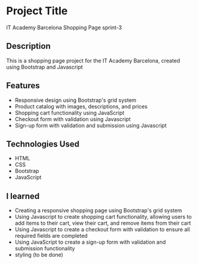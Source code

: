 # Project Title
IT Academy Barcelona Shopping Page sprint-3

## Description
This is a shopping page project for the IT Academy Barcelona, created using Bootstrap and Javascript
## Features
- Responsive design using Bootstrap's grid system
- Product catalog with images, descriptions, and prices
- Shopping cart functionality using JavaScript
- Checkout form with validation using Javascript
- Sign-up form with validation and submission using Javascript
## Technologies Used
- HTML
- CSS
- Bootstrap
- JavaScript
## I learned
- Creating a responsive shopping page using Bootstrap's grid system
- Using Javascript to create shopping cart functionality, allowing users to add items to their cart, view their cart, and remove items from their cart
- Using Javascript to create a checkout form with validation to ensure all required fields are completed
- Using JavaScript to create a sign-up form with validation and submission functionality
- styling (to be done)